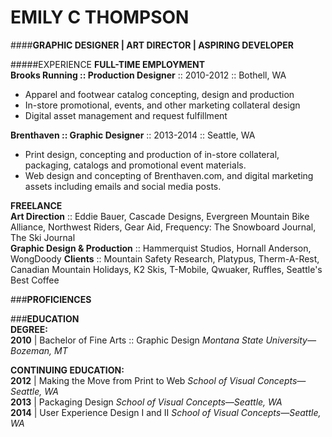 # EMILY C THOMPSON  
####**GRAPHIC DESIGNER | ART DIRECTOR | ASPIRING DEVELOPER**

#####EXPERIENCE
**FULL-TIME EMPLOYMENT**  
**Brooks Running :: Production Designer** :: 2010-2012 :: Bothell, WA
* Apparel and footwear catalog concepting, design and production  
* In-store promotional, events, and other marketing collateral design  
* Digital asset management and request fulfillment   

**Brenthaven :: Graphic Designer** :: 2013-2014 :: Seattle, WA
* Print design, concepting and production of in-store collateral, packaging, catalogs and promotional event materials. 
* Web design and concepting of Brenthaven.com, and digital marketing assets including emails and social media posts.


**FREELANCE**  
**Art Direction** :: Eddie Bauer, Cascade Designs, Evergreen Mountain Bike Alliance, Northwest Riders, Gear Aid, Frequency: The Snowboard Journal, The Ski Journal  
**Graphic Design & Production** :: Hammerquist Studios, Hornall Anderson, WongDoody
**Clients** :: Mountain Safety Research, Platypus, Therm-A-Rest, Canadian Mountain Holidays, K2 Skis, T-Mobile, Qwuaker, Ruffles, Seattle's Best Coffee

###**PROFICIENCES**


###**EDUCATION**  
**DEGREE:**  
**2010** | Bachelor of Fine Arts :: Graphic Design
_Montana State University—Bozeman, MT_

**CONTINUING EDUCATION:**  
**2012** | Making the Move from Print to Web
_School of Visual Concepts—Seattle, WA_  
**2013** | Packaging Design
_School of Visual Concepts—Seattle, WA_  
**2014** | User Experience Design I and II
_School of Visual Concepts—Seattle, WA_



